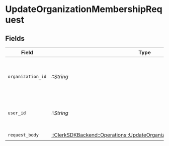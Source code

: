 # UpdateOrganizationMembershipRequest


## Fields

| Field                                                                                                                                        | Type                                                                                                                                         | Required                                                                                                                                     | Description                                                                                                                                  |
| -------------------------------------------------------------------------------------------------------------------------------------------- | -------------------------------------------------------------------------------------------------------------------------------------------- | -------------------------------------------------------------------------------------------------------------------------------------------- | -------------------------------------------------------------------------------------------------------------------------------------------- |
| `organization_id`                                                                                                                            | *::String*                                                                                                                                   | :heavy_check_mark:                                                                                                                           | The ID of the organization the membership belongs to                                                                                         |
| `user_id`                                                                                                                                    | *::String*                                                                                                                                   | :heavy_check_mark:                                                                                                                           | The ID of the user that this membership belongs to                                                                                           |
| `request_body`                                                                                                                               | [::ClerkSDKBackend::Operations::UpdateOrganizationMembershipRequestBody](../../models/operations/updateorganizationmembershiprequestbody.md) | :heavy_check_mark:                                                                                                                           | N/A                                                                                                                                          |
